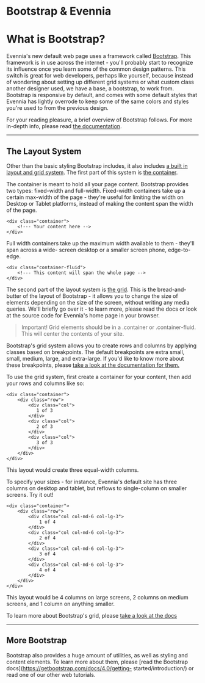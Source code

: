 # Bootstrap & Evennia

# What is Bootstrap?
Evennia's new default web page uses a framework called [Bootstrap](https://getbootstrap.com/). This
framework is in use across the internet - you'll probably start to recognize its influence once you
learn some of the common design patterns. This switch is great for web developers, perhaps like
yourself, because instead of wondering about setting up different grid systems or what custom class
another designer used, we have a base, a bootstrap, to work from. Bootstrap is responsive by
default, and comes with some default styles that Evennia has lightly overrode to keep some of the
same colors and styles you're used to from the previous design.

For your reading pleasure, a brief overview of Bootstrap follows. For more in-depth info, please
read [the documentation](https://getbootstrap.com/docs/4.0/getting-started/introduction/).
***

## The Layout System
Other than the basic styling Bootstrap includes, it also includes [a built in layout and grid
system](https://getbootstrap.com/docs/4.0/layout/overview/).
The first part of this system is [the
container](https://getbootstrap.com/docs/4.0/layout/overview/#containers).

The container is meant to hold all your page content. Bootstrap provides two types: fixed-width and
full-width.
Fixed-width containers take up a certain max-width of the page - they're useful for limiting the
width on Desktop or Tablet platforms, instead of making the content span the width of the page.
```
<div class="container">
    <!--- Your content here -->
</div>
```
Full width containers take up the maximum width available to them - they'll span across a wide-
screen desktop or a smaller screen phone, edge-to-edge.
```
<div class="container-fluid">
    <!--- This content will span the whole page -->
</div>
```

The second part of the layout system is [the grid](https://getbootstrap.com/docs/4.0/layout/grid/).
This is the bread-and-butter of the layout of Bootstrap - it allows you to change the size of
elements depending on the size of the screen, without writing any media queries. We'll briefly go
over it - to learn more, please read the docs or look at the source code for Evennia's home page in
your browser.
> Important! Grid elements should be in a .container or .container-fluid. This will center the
contents of your site.

Bootstrap's grid system allows you to create rows and columns by applying classes based on
breakpoints. The default breakpoints are extra small, small, medium, large, and extra-large. If
you'd like to know more about these breakpoints, please [take a look at the documentation for
them.](https://getbootstrap.com/docs/4.0/layout/overview/#responsive-breakpoints)

To use the grid system, first create a container for your content, then add your rows and columns
like so:
```
<div class="container">
    <div class="row">
        <div class="col">
           1 of 3
        </div>
        <div class="col">
           2 of 3
        </div>
        <div class="col">
           3 of 3
        </div>
    </div>
</div>
```
This layout would create three equal-width columns.

To specify your sizes - for instance, Evennia's default site has three columns on desktop and
tablet, but reflows to single-column on smaller screens. Try it out!
```
<div class="container">
    <div class="row">
        <div class="col col-md-6 col-lg-3">
            1 of 4
        </div>
        <div class="col col-md-6 col-lg-3">
            2 of 4
        </div>
        <div class="col col-md-6 col-lg-3">
            3 of 4
        </div>
        <div class="col col-md-6 col-lg-3">
            4 of 4
        </div>
    </div>
</div>
```
This layout would be 4 columns on large screens, 2 columns on medium screens, and 1 column on
anything smaller.

To learn more about Bootstrap's grid, please [take a look at the
docs](https://getbootstrap.com/docs/4.0/layout/grid/)
***

## More Bootstrap
Bootstrap also provides a huge amount of utilities, as well as styling and content elements. To
learn more about them, please [read the Bootstrap docs](https://getbootstrap.com/docs/4.0/getting-
started/introduction/) or read one of our other web tutorials.